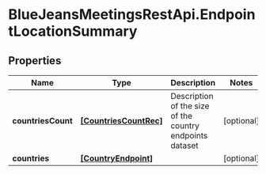 # BlueJeansMeetingsRestApi.EndpointLocationSummary

## Properties
Name | Type | Description | Notes
------------ | ------------- | ------------- | -------------
**countriesCount** | [**[CountriesCountRec]**](CountriesCountRec.md) | Description of the size of the country endpoints dataset | [optional] 
**countries** | [**[CountryEndpoint]**](CountryEndpoint.md) |  | [optional] 



